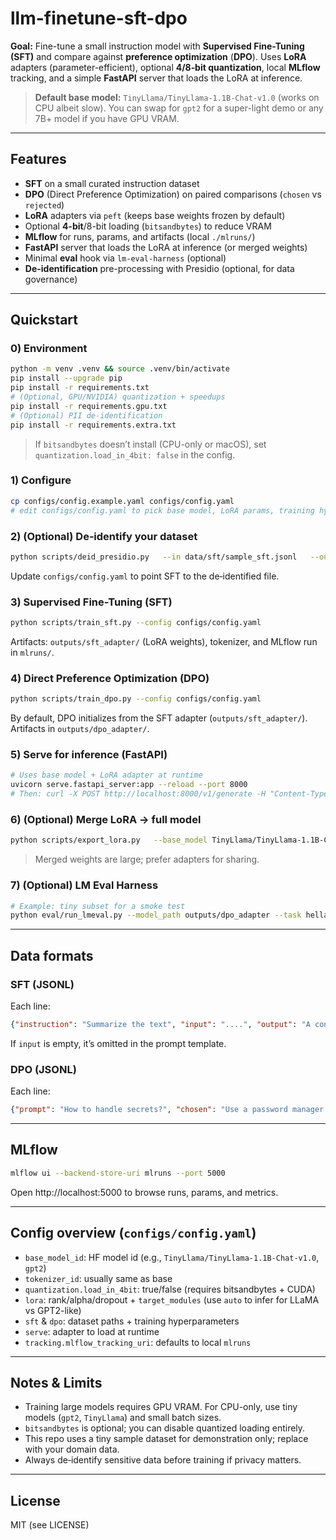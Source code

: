 
# llm-finetune-sft-dpo

**Goal:** Fine-tune a small instruction model with **Supervised Fine-Tuning (SFT)** and compare against **preference optimization** (**DPO**). Uses **LoRA** adapters (parameter-efficient), optional **4/8‑bit quantization**, local **MLflow** tracking, and a simple **FastAPI** server that loads the LoRA at inference.

> **Default base model:** `TinyLlama/TinyLlama-1.1B-Chat-v1.0` (works on CPU albeit slow). You can swap for `gpt2` for a super-light demo or any 7B+ model if you have GPU VRAM.

---

## Features
- **SFT** on a small curated instruction dataset
- **DPO** (Direct Preference Optimization) on paired comparisons (`chosen` vs `rejected`)
- **LoRA** adapters via `peft` (keeps base weights frozen by default)
- Optional **4-bit**/8-bit loading (`bitsandbytes`) to reduce VRAM
- **MLflow** for runs, params, and artifacts (local `./mlruns/`)
- **FastAPI** server that loads the LoRA at inference (or merged weights)
- Minimal **eval** hook via `lm-eval-harness` (optional)
- **De-identification** pre-processing with Presidio (optional, for data governance)

---

## Quickstart

### 0) Environment
```bash
python -m venv .venv && source .venv/bin/activate
pip install --upgrade pip
pip install -r requirements.txt
# (Optional, GPU/NVIDIA) quantization + speedups
pip install -r requirements.gpu.txt
# (Optional) PII de-identification
pip install -r requirements.extra.txt
```

> If `bitsandbytes` doesn’t install (CPU-only or macOS), set `quantization.load_in_4bit: false` in the config.

### 1) Configure
```bash
cp configs/config.example.yaml configs/config.yaml
# edit configs/config.yaml to pick base model, LoRA params, training hyperparams
```

### 2) (Optional) De‑identify your dataset
```bash
python scripts/deid_presidio.py   --in data/sft/sample_sft.jsonl   --out data/sft/sample_sft.deid.jsonl
```
Update `configs/config.yaml` to point SFT to the de‑identified file.

### 3) Supervised Fine-Tuning (SFT)
```bash
python scripts/train_sft.py --config configs/config.yaml
```
Artifacts: `outputs/sft_adapter/` (LoRA weights), tokenizer, and MLflow run in `mlruns/`.

### 4) Direct Preference Optimization (DPO)
```bash
python scripts/train_dpo.py --config configs/config.yaml
```
By default, DPO initializes from the SFT adapter (`outputs/sft_adapter/`). Artifacts in `outputs/dpo_adapter/`.

### 5) Serve for inference (FastAPI)
```bash
# Uses base model + LoRA adapter at runtime
uvicorn serve.fastapi_server:app --reload --port 8000
# Then: curl -X POST http://localhost:8000/v1/generate -H "Content-Type: application/json" #   -d '{"prompt": "Write a two-sentence project summary.", "max_new_tokens": 128}'
```

### 6) (Optional) Merge LoRA → full model
```bash
python scripts/export_lora.py   --base_model TinyLlama/TinyLlama-1.1B-Chat-v1.0   --adapter outputs/dpo_adapter   --out_dir outputs/merged_full_model
```
> Merged weights are large; prefer adapters for sharing.

### 7) (Optional) LM Eval Harness
```bash
# Example: tiny subset for a smoke test
python eval/run_lmeval.py --model_path outputs/dpo_adapter --task hellaswag --limit 50
```

---

## Data formats

### SFT (JSONL)
Each line:
```json
{"instruction": "Summarize the text", "input": "....", "output": "A concise summary ..."}
```
If `input` is empty, it’s omitted in the prompt template.

### DPO (JSONL)
Each line:
```json
{"prompt": "How to handle secrets?", "chosen": "Use a password manager...", "rejected": "Email the password."}
```

---

## MLflow
```bash
mlflow ui --backend-store-uri mlruns --port 5000
```
Open http://localhost:5000 to browse runs, params, and metrics.

---

## Config overview (`configs/config.yaml`)
- `base_model_id`: HF model id (e.g., `TinyLlama/TinyLlama-1.1B-Chat-v1.0`, `gpt2`)
- `tokenizer_id`: usually same as base
- `quantization.load_in_4bit`: true/false (requires bitsandbytes + CUDA)
- `lora`: rank/alpha/dropout + `target_modules` (use `auto` to infer for LLaMA vs GPT2-like)
- `sft` & `dpo`: dataset paths + training hyperparameters
- `serve`: adapter to load at runtime
- `tracking.mlflow_tracking_uri`: defaults to local `mlruns`

---

## Notes & Limits
- Training large models requires GPU VRAM. For CPU-only, use tiny models (`gpt2`, `TinyLlama`) and small batch sizes.
- `bitsandbytes` is optional; you can disable quantized loading entirely.
- This repo uses a tiny sample dataset for demonstration only; replace with your domain data.
- Always de‑identify sensitive data before training if privacy matters.

---

## License
MIT (see LICENSE)
